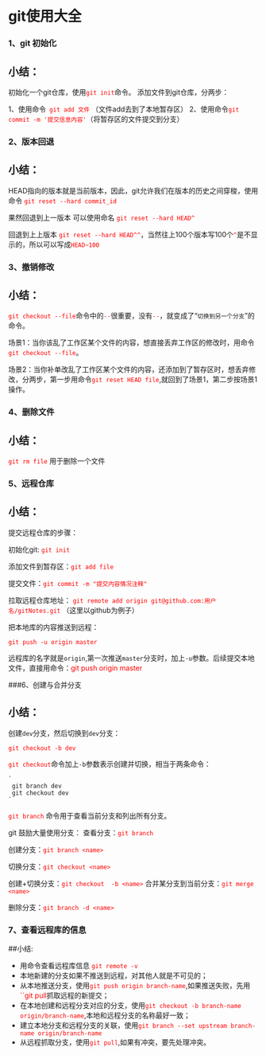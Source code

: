 # git使用大全
### 1、git 初始化
## 小结：
初始化一个git仓库，使用<font style="color:red">`git init`</font>命令。
添加文件到git仓库，分两步：

1、使用命令<font style="color:red;">` git add 文件` </font>（文件add去到了本地暂存区）
2、使用命令<font style="color:red;">`git commit -m '提交信息内容'`</font>（将暂存区的文件提交到分支）

### 2、版本回退

## 小结：

HEAD指向的版本就是当前版本，因此，git允许我们在版本的历史之间穿梭，使用命令 <font style="color:red;">`git reset --hard commit_id `</font>

果然回退到上一版本 可以使用命名 <font style="color:red;">`git reset --hard HEAD^`</font>

回退到上上版本 <font style="color:red;">`git reset --hard HEAD^^`</font>，当然往上100个版本写100个<font style="color:red;">`^`</font>是不显示的，所以可以写成<font style="color:red;">`HEAD~100`</font>

### 3、撤销修改

## 小结：

<font style="color:red;">`git checkout --file`</font>命令中的<font style="color:red;">`--`</font>很重要，没有<font style="color:red;">`--`</font>，就变成了“`切换到另一个分支`”的命令。

场景1：当你该乱了工作区某个文件的内容，想直接丢弃工作区的修改时，用命令<font style="color:red;">`git checkout --file`</font>。

场景2：当你补单改乱了工作区某个文件的内容，还添加到了暂存区时，想丢弃修改，分两步，第一步用命令<font style="color:red;">`git reset HEAD file`</font>,就回到了场景1，第二步按场景1操作。

### 4、删除文件

## 小结：

<font style="color:red;">`git rm file`</font> 用于删除一个文件

### 5、远程仓库

## 小结：

提交远程仓库的步骤：

初始化git: <font style="color:red;">`git init`</font>

添加文件到暂存区：<font style="color:red">`git add file`</font>

提交文件：<font style="color:red;">`git commit -m "提交内容情况注释"`</font>

拉取远程仓库地址：
<font style="color:red;">`git remote add origin git@github.com:用户名/gitNotes.git`</font>  （这里以github为例子）

把本地库的内容推送到远程：

<font style="color:red;">`git push -u origin master`</font>

远程库的名字就是`origin`,第一次推送`master`分支时，加上`-u`参数。后续提交本地文件，直接用命令：<font style="color:red;">git push origin master</font>

###6、创建与合并分支

## 小结：

创建`dev`分支，然后切换到`dev`分支：

<font style="color:red;">`git checkout -b dev`</font>

<font style="color:red;">`git checkout`</font>命令加上`-b`参数表示创建并切换，相当于两条命令：

	`
	 git branch dev
	 git checkout dev
	`
<font style="color:red">`git branch`</font> 命令用于查看当前分支和列出所有分支。

git 鼓励大量使用分支：
查看分支：<font style="color:red;">`git branch`</font>

创建分支：<font style="color:red;">`git branch <name>`</font>


切换分支：<font style="color:red;">`git checkout <name>`</font>

创建+切换分支：<font style="color:red;">`git checkout  -b <name>`</font>
合并某分支到当前分支：<font style="color:red;">`git merge <name>`</font>

删除分支：<font style="color:red;">`git branch -d <name>`</font>

### 7、查看远程库的信息
##小结:
* 用命令查看远程库信息 <font style="color:red;">`git remote -v`</font>
* 本地新建的分支如果不推送到远程，对其他人就是不可见的；
* 从本地推送分支，使用<font style="color:red;">`git push origin branch-name`</font>,如果推送失败，先用<font style="color:red;">``git pull</font>抓取远程的新提交；
* 在本地创建和远程分支对应的分支，使用<font style="color:red;">`git checkout -b branch-name origin/branch-name`</font>,本地和远程分支的名称最好一致；
* 建立本地分支和远程分支的关联，使用<font style="color:red;">`git branch --set upstream branch-name origin/branch-name`</font>
* 从远程抓取分支，使用<font style="color:red;">`git pull`</font>,如果有冲突，要先处理冲突。









